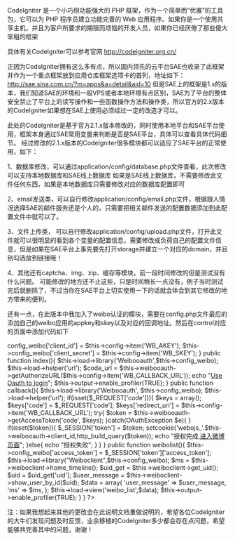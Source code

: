 CodeIgniter 是一个小巧但功能强大的 PHP 框架，作为一个简单而“优雅”的工具包，它可以为 PHP 程序员建立功能完善的 Web 应用程序。如果你是一个使用共享主机，并且为客户所要求的期限而烦恼的开发人员，如果你已经厌倦了那些傻大笨粗的框架

具体有关CodeIgniter可以参考官网 http://codeigniter.org.cn/

正因为CodeIgniter拥有这么多有点，所以国内领先的云平台SAE也收录了此框架并作为一个重点框架放到应用仓库框架选项卡的首列，地址如下：http://sae.sina.com.cn/?m=apps&a=detail&aid=10 但是SAE上的框架是1.x的版本，我们知道SAE的环境和一般VPS或者本地环境有点区别，SAE为了平台的整体安全禁止了平台上的读写操作和一些函数操作方法和操作类，所以官方的2.x版本的CodeIgniter如果想在SAE上使用必须经过一定的改造才可以。

此处的CodeIgniter是基于官方2.1.x版本修改的，同时使用本地平台和SAE平台使用，框架本身通过SAE常用变量来判断是否是SAE平台，具体可以查看具体代码细节。
经过修改的2.1.x版本的CodeIgniter很多模块都可以适应了SAE平台的正常使用，如下：

1、数据库修改，可以通过application/config/database.php文件查看，此次修改可以支持本地数据库和SAE线上数据库
如果是SAE线上数据库，不需要修改此文件任何东西，如果是本地数据库只需要修改对应的数据库配置即可

2、email发送类，可以自行修改application/config/email.php文件，根据跟人情况选择SAE的邮件服务还是个人的，只需要把相关邮件发送的配置数据添加到此配置文件中就可以了。

3、文件上传类， 可以自行修改application/config/upload.php文件，打开此文件就可以很明显的看到各个变量的配置信息，需要修改成负荷自己的配置文件信息，但是如果在SAE平台上事先要先打开storage并建立一个对应的domain，并且别勾选放到链接哦！

4、其他还有captcha、img、zip、缓存等模块，前一段时间修改的但是测试没有什么问题。
可能修改的地方还不止这些，只是时间稍长一点没有，例子当时测试完后就删除了，不过当你在SAE平台上切实使用一下的话就会体会到其它修改的地方带来的便利。

还有一点，在此版本中我加入了weibo认证的模块，需要在config.php文件最后的添加自己的weibo应用的appkey和skey以及对应的回调地址。然后在control对应的页面中添加代码如下
<?php 
if (!defined('BASEPATH')) {
    exit('No direct script access allowed');
}
session_start();
class Weibo extends CI_Controller {
	public $config_weibo = array();
	public function __construct(){
		parent::__construct();
		$this->config_weibo['client_id'] = $this->config->item('WB_AKEY');
		$this->config_weibo['client_secret'] = $this->config->item('WB_SKEY');
	}
    public function index(){
		$this->load->library('Weibooauth',$this->config_weibo);
		$this->load->helper('url');
		$code_url = $this->weibooauth->getAuthorizeURL($this->config->item('WB_CALLBACK_URL'));

		echo "<a href=".$code_url.">Use Oauth to login</a>";
		$this->output->enable_profiler(TRUE);
	}

	public function callback(){
        $this->load->library('Weibooauth', $this->config_weibo);
        $this->load->helper('url');
        if(isset($_REQUEST['code'])){
            $keys = array();
            $keys['code'] = $_REQUEST['code'];
            $keys['redirect_uri'] = $this->config->item('WB_CALLBACK_URL');
            try{
                $token = $this->weibooauth->getAccessToken('code', $keys);
            }catch(OAuthException $e){
                
            }
            if(isset($token)){
                $_SESSION['token'] = $token;
                setcookie('webojs_'.$this->weibooauth->client_id,http_build_query($token));
                echo "授权完成,<a href='".base_url().index_page()."/weibo/weibolist'>进入微博页面</a>";
            }else{
                echo "授权失败";
            }
        }
    }

	public function weibolist(){
		$this->config_weibo['access_token'] = $_SESSION['token']['access_token'];
		$this->load->library("Weiboclient",$this->config_weibo);

		$ms = $this->weiboclient->home_timeline();
		$uid_get = $this->weiboclient->get_uid();
		$uid = $uid_get['uid'];
		$user_message = $this->weiboclient->show_user_by_id($uid);
		$data = array(
			'user_message' => $user_message,
			'ms' => $ms,
		);
		$this->load->view('weibo_list',$data);
		$this->output->enable_profiler(TRUE);
	}
}
?>

注：如果我想起来其他的更改会在此说明文档重做说明的，希望各位CodeIgniter的大牛们发现问题及时反馈，业余移植的CodeIgniter多少都会存在点问题，希望能够共完善其中的问题，谢谢！
